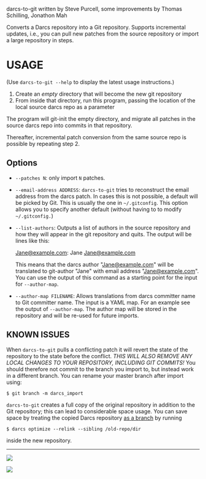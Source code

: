 darcs-to-git
    written by Steve Purcell, some improvements by Thomas Schilling,
    Jonathon Mah

Converts a Darcs repository into a Git repository.  Supports
incremental updates, i.e., you can pull new patches from the source
repository or import a large repository in steps.

USAGE
=====

(Use `darcs-to-git --help` to display the latest usage instructions.)

1. Create an *empty* directory that will become the new git repository
2. From inside that directory, run this program, passing the location
   of the local source darcs repo as a parameter

The program will git-init the empty directory, and migrate all patches
in the source darcs repo into commits in that repository.

Thereafter, incremental patch conversion from the same source repo is
possible by repeating step 2.

Options
-------

 * `--patches N`: only import `N` patches.
 
 * `--email-address ADDRESS`: `darcs-to-git` tries to reconstruct the
   email address from the darcs patch.  In cases this is not possible,
   a default will be picked by Git.  This is usually the one in
   `~/.gitconfig`.  This option allows you to specify another default
   (without having to to modify `~/.gitconfig.`)

 * `--list-authors`: Outputs a list of authors in the source
   repository and how they will appear in the git repository and
   quits.  The output will be lines like this:

    Jane@example.com: Jane <Jane@example.com>

   This means that the darcs author "Jane@example.com" will be
   translated to git-author "Jane" with email address
   "Jane@example.com".  You can use the output of this command as a
   starting point for the input for `--author-map`.

 * `--author-map FILENAME`: Allows translations from darcs committer
   name to Git committer name.  The input is a YAML map.  For an
   example see the output of `--author-map`.  The author map will be
   stored in the repository and will be re-used for future imports.


KNOWN ISSUES
------------

When `darcs-to-git` pulls a conflicting patch it will revert the state
of the repository to the state before the conflict. *THIS WILL ALSO
REMOVE ANY LOCAL CHANGES TO YOUR REPOSITORY, INCLUDING GIT COMMITS!*
You should therefore not commit to the branch you import to, but
instead work in a different branch.  You can rename your master branch
after import using:

    $ git branch -m darcs_import

`darcs-to-git` creates a full copy of the original repository in addition to the Git repository;
this can lead to considerable space usage. You can save space by treating the copied Darcs
repository [as a branch](http://wiki.darcs.net/BestPractices#how-to-create-a-branch) by
running

    $ darcs optimize --relink --sibling /old-repo/dir
    
inside the new repository.


<hr>

[![](http://api.coderwall.com/purcell/endorsecount.png)](http://coderwall.com/purcell)

[![](http://www.linkedin.com/img/webpromo/btn_liprofile_blue_80x15.png)](http://uk.linkedin.com/in/stevepurcell)
